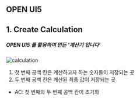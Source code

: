 ## OPEN UI5

## 1. Create Calculation
##### OPEN UI5 를 활용하여 만든 '계산기 입니다'

![calculation](https://user-images.githubusercontent.com/50346243/72350267-76838280-3721-11ea-9a34-7a35c41158a9.PNG)

1) 첫 번째 공백 칸은 계산하고자 하는 숫자들이 저장되는 곳
2) 두 번째 공백 칸은 계산된 최종 값이 저장되는 곳

* AC: 첫 번째와 두 번째 공백 칸이 초기화
